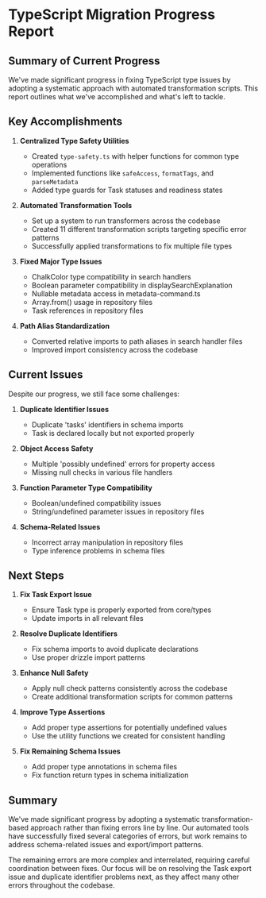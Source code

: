 # TypeScript Migration Progress Report

## Summary of Current Progress

We've made significant progress in fixing TypeScript type issues by adopting a systematic approach with automated transformation scripts. This report outlines what we've accomplished and what's left to tackle.

## Key Accomplishments

1. **Centralized Type Safety Utilities**
   - Created `type-safety.ts` with helper functions for common type operations
   - Implemented functions like `safeAccess`, `formatTags`, and `parseMetadata`
   - Added type guards for Task statuses and readiness states

2. **Automated Transformation Tools**
   - Set up a system to run transformers across the codebase
   - Created 11 different transformation scripts targeting specific error patterns
   - Successfully applied transformations to fix multiple file types

3. **Fixed Major Type Issues**
   - ChalkColor type compatibility in search handlers
   - Boolean parameter compatibility in displaySearchExplanation
   - Nullable metadata access in metadata-command.ts
   - Array.from() usage in repository files
   - Task references in repository files

4. **Path Alias Standardization**
   - Converted relative imports to path aliases in search handler files
   - Improved import consistency across the codebase

## Current Issues

Despite our progress, we still face some challenges:

1. **Duplicate Identifier Issues**
   - Duplicate 'tasks' identifiers in schema imports
   - Task is declared locally but not exported properly

2. **Object Access Safety**
   - Multiple 'possibly undefined' errors for property access
   - Missing null checks in various file handlers

3. **Function Parameter Type Compatibility**
   - Boolean/undefined compatibility issues
   - String/undefined parameter issues in repository files

4. **Schema-Related Issues**
   - Incorrect array manipulation in repository files
   - Type inference problems in schema files

## Next Steps

1. **Fix Task Export Issue**
   - Ensure Task type is properly exported from core/types
   - Update imports in all relevant files

2. **Resolve Duplicate Identifiers**
   - Fix schema imports to avoid duplicate declarations
   - Use proper drizzle import patterns

3. **Enhance Null Safety**
   - Apply null check patterns consistently across the codebase
   - Create additional transformation scripts for common patterns

4. **Improve Type Assertions**
   - Add proper type assertions for potentially undefined values
   - Use the utility functions we created for consistent handling

5. **Fix Remaining Schema Issues**
   - Add proper type annotations in schema files
   - Fix function return types in schema initialization

## Summary

We've made significant progress by adopting a systematic transformation-based approach rather than fixing errors line by line. Our automated tools have successfully fixed several categories of errors, but work remains to address schema-related issues and export/import patterns.

The remaining errors are more complex and interrelated, requiring careful coordination between fixes. Our focus will be on resolving the Task export issue and duplicate identifier problems next, as they affect many other errors throughout the codebase.